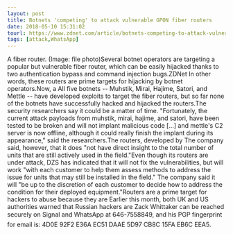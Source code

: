 ```yaml
---
layout: post
title: Botnets 'competing' to attack vulnerable GPON fiber routers
date: 2018-05-10 15:31:02
tourl: https://www.zdnet.com/article/botnets-competing-to-attack-vulnerable-gpon-fiber-routers/
tags: [attack,WhatsApp]
---
```

A fiber router. (Image: file photo)Several botnet operators are targeting a popular but vulnerable fiber router, which can be easily hijacked thanks to two authentication bypass and command injection bugs.ZDNet In other words, these routers are prime targets for hijacking by botnet operators.Now, a All five botnets -- Muhstik, Mirai, Hajime, Satori, and Mettle -- have developed exploits to target the fiber routers, but so far none of the botnets have successfully hacked and hijacked the routers.The security researchers say it could be a matter of time. "Fortunately, the current attack payloads from muhstik, mirai, hajime, and satori, have been tested to be broken and will not implant malicious code [...] and mettle's C2 server is now offline, although it could really finish the implant during its appearance," said the researchers.The routers, developed by The company said, however, that it does "not have direct insight to the total number of units that are still actively used in the field."Even though its routers are under attack, DZS has indicated that it will not fix the vulnerabilities, but will work "with each customer to help them assess methods to address the issue for units that may still be installed in the field." The company said it will "be up to the discretion of each customer to decide how to address the condition for their deployed equipment."Routers are a prime target for hackers to abuse because they are Earlier this month, both UK and US authorities warned that Russian hackers are Zack Whittaker can be reached securely on Signal and WhatsApp at 646-7558849, and his PGP fingerprint for email is: 4D0E 92F2 E36A EC51 DAAE 5D97 CB8C 15FA EB6C EEA5.